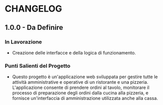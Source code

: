 # CHANGELOG

## 1.0.0 - Da Definire

### In Lavorazione
- Creazione delle interfacce e della logica di funzionamento.

### Punti Salienti del Progetto
- Questo progetto è un'applicazione web sviluppata per gestire tutte le attività amministrative e operative di un ristorante e una pizzeria. L'applicazione consente di prendere ordini al tavolo, monitorare il processo di preparazione degli ordini dalla cucina alla pizzeria, e fornisce un'interfaccia di amministrazione utilizzata anche alla cassa.